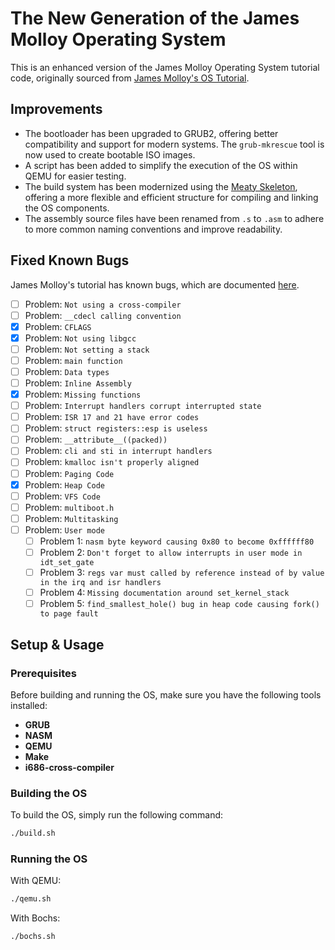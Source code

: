 # The New Generation of the James Molloy Operating System

This is an enhanced version of the James Molloy Operating System tutorial code, originally sourced from [James Molloy's OS Tutorial](http://www.jamesmolloy.co.uk/tutorial_html/index.html).

## Improvements

- The bootloader has been upgraded to GRUB2, offering better compatibility and support for modern systems. The `grub-mkrescue` tool is now used to create bootable ISO images.
- A script has been added to simplify the execution of the OS within QEMU for easier testing.
- The build system has been modernized using the [Meaty Skeleton](https://wiki.osdev.org/Meaty_Skeleton), offering a more flexible and efficient structure for compiling and linking the OS components.
- The assembly source files have been renamed from `.s` to `.asm` to adhere to more common naming conventions and improve readability.

## Fixed Known Bugs

James Molloy's tutorial has known bugs, which are documented [here](https://wiki.osdev.org/James_Molloy%27s_Tutorial_Known_Bugs).

- [ ] Problem: `Not using a cross-compiler`
- [ ] Problem: `__cdecl calling convention`
- [X] Problem: `CFLAGS`
- [X] Problem: `Not using libgcc`
- [ ] Problem: `Not setting a stack`
- [ ] Problem: `main function`
- [ ] Problem: `Data types`
- [ ] Problem: `Inline Assembly`
- [X] Problem: `Missing functions`
- [ ] Problem: `Interrupt handlers corrupt interrupted state`
- [ ] Problem: `ISR 17 and 21 have error codes`
- [ ] Problem: `struct registers::esp is useless`
- [ ] Problem: `__attribute__((packed))`
- [ ] Problem: `cli and sti in interrupt handlers`
- [ ] Problem: `kmalloc isn't properly aligned`
- [ ] Problem: `Paging Code`
- [X] Problem: `Heap Code`
- [ ] Problem: `VFS Code`
- [ ] Problem: `multiboot.h`
- [ ] Problem: `Multitasking`
- [ ] Problem: `User mode`
    - [ ] Problem 1: `nasm byte keyword causing 0x80 to become 0xffffff80`
    - [ ] Problem 2: `Don't forget to allow interrupts in user mode in idt_set_gate`
    - [ ] Problem 3: `regs var must called by reference instead of by value in the irq and isr handlers`
    - [ ] Problem 4: `Missing documentation around set_kernel_stack`
    - [ ] Problem 5: `find_smallest_hole() bug in heap code causing fork() to page fault`

## Setup & Usage

### Prerequisites

Before building and running the OS, make sure you have the following tools installed:
- **GRUB**
- **NASM**
- **QEMU**
- **Make**
- **i686-cross-compiler**

### Building the OS

To build the OS, simply run the following command:

```bash
./build.sh
```

### Running the OS

With QEMU:
```sh
./qemu.sh
```

With Bochs:
```sh
./bochs.sh
```
